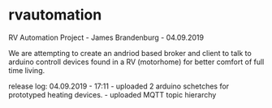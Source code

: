 # rvautomation
RV Automation Project - James Brandenburg - 04.09.2019

We are attempting to create an andriod based broker and client to talk to arduino controll devices found in a RV (motorhome)
for better comfort of full time living.

release log:
  04.09.2019 - 17:11 - uploaded 2 arduino schetches for prototyped heating devices.
                     - uploaded MQTT topic hierarchy

